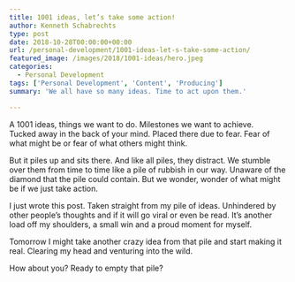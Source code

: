 ```yaml
---
title: 1001 ideas, let’s take some action!
author: Kenneth Schabrechts
type: post
date: 2018-10-28T00:00:00+00:00
url: /personal-development/1001-ideas-let-s-take-some-action/
featured_image: /images/2018/1001-ideas/hero.jpeg
categories:
  - Personal Development
tags: ['Personal Development', 'Content', 'Producing']
summary: 'We all have so many ideas. Time to act upon them.'

---
```

A 1001 ideas, things we want to do. Milestones we want to achieve.  
Tucked away in the back of your mind. Placed there due to fear. Fear of what might be or fear of what others might think.

But it piles up and sits there. And like all piles, they distract. We stumble over them from time to time like a pile of rubbish in our way. Unaware of the diamond that the pile could contain. But we wonder, wonder of what might be if we just take action.

I just wrote this post. Taken straight from my pile of ideas. Unhindered by other people’s thoughts and if it will go viral or even be read. It’s another load off my shoulders, a small win and a proud moment for myself.

Tomorrow I might take another crazy idea from that pile and start making it real. Clearing my head and venturing into the wild.

How about you? Ready to empty that pile?